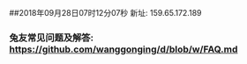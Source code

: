 ##2018年09月28日07时12分07秒 新址: 159.65.172.189
### 兔友常见问题及解答: https://github.com/wanggonging/d/blob/w/FAQ.md
